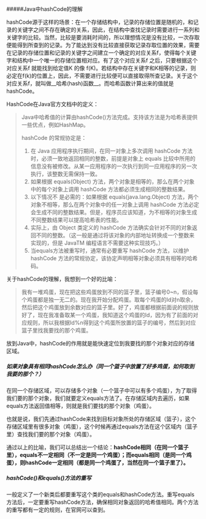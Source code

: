 #####Java中hashCode的理解

hashCode源于这样的场景：在一个存储结构中，记录的存储位置是随机的，和记录的关键字之间不存在确定的关系，因此，在结构中查找记录时需要进行一系列和关键字的比较。当然，比较是要消耗时间的，所以理想情况是没有比较，一次存取便能得到所查到的记录。为了能达到没有比较直接获取记录存取位置的效果，需要在记录的存储位置和记录的关键字之间建立一个确定的对应关系f，使得每个关键字和结构中一个唯一的存储位置相对应。有了这个对应关系f 之后，只要根据这个对应关系f 就能找到给定值K 的像 f(K)。若结构中存在关键字和K相等的记录，则必定在f(k)的位置上，因此，不需要进行比较便可以直接取得所查记录。关于这个对应关系f，就叫做__哈希(hash)函数__。而哈希函数计算出来的值就是hashCode。

HashCode在Java官方文档中的定义：

> Java中哈希值的计算由hashCode()方法完成。支持该方法是为哈希表提供一些优点，例如HashMap。
>
> hashCode 的常规协定是：
>
> 1. 在 Java 应用程序执行期间，在同一对象上多次调用 hashCode 方法时，必须一致地返回相同的整数，前提是对象上 equals 比较中所用的信息没有被修改。从某一应用程序的一次执行到同一应用程序的另一次执行，该整数无需保持一致。   
> 2. 如果根据 equals(Object) 方法，两个对象是相等的，那么在两个对象中的每个对象上调用 hashCode 方法都必须生成相同的整数结果。   
> 3. 以下情况不 是必需的：如果根据 equals(java.lang.Object) 方法，两个对象不相等，那么在两个对象中的任一对象上调用 hashCode 方法必定会生成不同的整数结果。但是，程序员应该知道，为不相等的对象生成不同整数结果可以提高哈希表的性能。   
> 4. 实际上，由 Object 类定义的 hashCode 方法确实会针对不同的对象返回不同的整数。（这一般是通过将该对象的内部地址转换成一个整数来实现的，但是 JavaTM 编程语言不需要这种实现技巧。）   
> 5. 当equals方法被重写时，通常有必要重写 hashCode 方法，以维护 hashCode 方法的常规协定，该协定声明相等对象必须具有相等的哈希码。 

关于hashCode的理解，我想到一个好的比喻：

>我有一堆鸡蛋，现在把这些鸡蛋放到不同的篮子里，篮子编号0~n，假设每个鸡蛋都是独一无二的。现在我开始分配鸡蛋。取每个鸡蛋的Id对n取余，然后把这个鸡蛋放到余数对应的篮子里。好了，鸡蛋都根据前面说的规则放好了，现在我准备取某一个鸡蛋，我知道这个鸡蛋的Id，因为有了前面的对应规则，所以我根据Id%n得到这个鸡蛋所放置的篮子的编号，然后到对应篮子里找我要找的那个鸡蛋。

放到Java中，hashCode的作用就是能快速定位到我要找的那个对象对应的存储区域。

##### 如果对象具有相同hashCode怎么办（同一个篮子中放置了好多鸡蛋，如何取到我要的那个？）

在同一个存储区域，可以存储多个对象（一个篮子中可以有多个鸡蛋），为了取得我们要的那个对象，我们就要定义equals方法了。在存储区域内去遍历，如果equals方法返回值相等，则就是我们要找的那个对象（鸡蛋）。

也就是说，我们先通过hashCode来找到目标对象所处的存储区域（篮子），这个存储区域里有很多对象（鸡蛋），这个时候再通过equals方法在这个区域内（篮子里）查找我们要的那个对象（鸡蛋）。

通过以上的比喻，我们可以总结出一个结论：__hashCode相同（在同一个篮子里），equals不一定相同（不一定是同一个鸡蛋）；而equals相同（是同一个鸡蛋），则hashCode一定相同（都是同一个鸡蛋了，当然在同一个篮子里了）。__

##### hashCode()和equals()方法的重写

一般定义了一个新类后都要重写这个类的equals和hashCode方法。重写equals方法后，一定要重写hashCode方法，确保相同对象返回的哈希值相同。两个方法的重写都有一定的规则，在官网可以查到。

